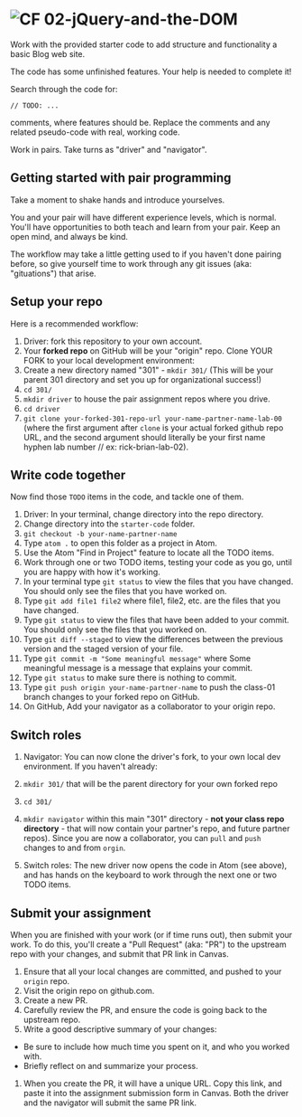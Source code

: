 ![CF](https://i.imgur.com/7v5ASc8.png)  02-jQuery-and-the-DOM
=======

Work with the provided starter code to add structure and functionality a basic Blog web site.

The code has some unfinished features. Your help is needed to complete it!

Search through the code for:

 `// TODO: ...`

 comments, where features should be. Replace the comments and any related pseudo-code with real, working code.

Work in pairs. Take turns as "driver" and "navigator".

## Getting started with pair programming

Take a moment to shake hands and introduce yourselves.

You and your pair will have different experience levels, which is normal. You'll have opportunities to both teach and learn from your pair. Keep an open mind, and always be kind.

The workflow may take a little getting used to if you haven't done pairing before, so give yourself time to work through any git issues (aka: "gituations") that arise.

## Setup your repo

Here is a recommended workflow:

1. Driver: fork this repository to your own account.
1. Your **forked repo** on GitHub will be your "origin" repo. Clone YOUR FORK to your local development environment:
1. Create a new directory named "301" - `mkdir 301/` (This will be your parent 301 directory and set you up for organizational success!)
1. `cd 301/`
2. `mkdir driver` to house the pair assignment repos where you drive.
3. `cd driver`
1. `git clone your-forked-301-repo-url your-name-partner-name-lab-00` (where the first argument after `clone` is your actual forked github repo URL, and the second argument should literally be your first name hyphen lab number // ex: rick-brian-lab-02).


## Write code together

Now find those `TODO` items in the code, and tackle one of them.

1. Driver: In your terminal, change directory into the repo directory.
2. Change directory into the `starter-code` folder.
3. `git checkout -b your-name-partner-name`
1. Type `atom .` to open this folder as a project in Atom.
1. Use the Atom "Find in Project" feature to locate all the TODO items.
1. Work through one or two TODO items, testing your code as you go, until you are happy with how it's working.
1. In your terminal type `git status` to view the files that you have changed. You should only see the files that you have worked on.
1. Type `git add file1 file2` where file1, file2, etc. are the files that you have changed.
1. Type `git status` to view the files that have been added to your commit. You should only see the files that you worked on.
1. Type `git diff --staged` to view the differences between the previous version and the staged version of your file.
1. Type `git commit -m "Some meaningful message"` where Some meaningful message is a message that explains your commit.
1. Type `git status` to make sure there is nothing to commit.
1. Type `git push origin your-name-partner-name` to push the class-01 branch changes to your forked repo on GitHub.
2. On GitHub, Add your navigator as a collaborator to your origin repo.

## Switch roles

1. Navigator: You can now clone the driver's fork, to your own local dev environment. If you haven't already: 
2. `mkdir 301/` that will be the parent directory for your own forked repo
3. `cd 301/`
4. `mkdir navigator` within this main "301" directory - **not your class repo directory** - that will now contain your partner's repo, and future partner repos). Since you are now a collaborator, you can `pull` and `push` changes to and from `orgin`.

1. Switch roles: The new driver now opens the code in Atom (see above), and has hands on the keyboard to work through the next one or two TODO items.

## Submit your assignment

When you are finished with your work (or if time runs out), then submit your work. To do this, you'll create a "Pull Request" (aka: "PR") to the upstream repo with your changes, and submit that PR link in Canvas.

1. Ensure that all your local changes are committed, and pushed to your `origin` repo.
2. Visit the origin repo on github.com.
1. Create a new PR.
1. Carefully review the PR, and ensure the code is going back to the upstream repo.
1. Write a good descriptive summary of your changes:
  - Be sure to include how much time you spent on it, and who you worked with.
  - Briefly reflect on and summarize your process.
1. When you create the PR, it will have a unique URL. Copy this link, and paste it into the assignment submission form in Canvas. Both the driver and the navigator will submit the same PR link.
